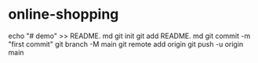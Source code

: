 # online-shopping
echo "# demo" >> README. md
git init
git add  README. md
git commit -m "first commit"
git branch -M main
git remote add origin
git push -u origin main
